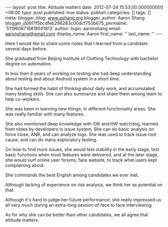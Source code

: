 --- layout: post title: Attitude matters date: 2012-07-24 15:53:00.000000000 +08:00 type: post published: true status: publish categories: \[\] tags: \[\] meta: blogger\_blog: www.ashang.org blogger\_author: Aaron Shang blogger\_d06f7f5bcdfeb296283c00dcf750b675\_permalink: '5119606716818501813' author: login: aaronshang email: aaronshang@gmail.com display\_name: Aaron first\_name: '' last\_name: '' ---

Here I would like to share some notes that I learned from a candidate several days before.

She graduated from Beijing Institute of Clothing Technology with bachelor degree on automation.

In less than 4 years of working on testing she had deep understanding about testing and about Android system in a short time.

She had formed the habit of thinking about daily work, and accumulated many testing skills. She can also summarize and share them among team to help co-workers.

She was keen in learning new things, in different functionality areas. She was really familiar with many features.

She also mentioned deep knowledge with SW and HW watchdog, learned from notes by developers in issue system.
She can do basic analysis on force close, ANR, and can analyze logs.
She was used to track issue root cause, and can do many exploratory testing.

On how to find more issues, she would test stability in the early stage, test basic functions when most features were delivered, and at the later stage, she would surf online user forums, fans website, to track what users kept complaining about.

She commands the best English among candidates we ever met.

Although lacking of experience on risk analysis, we think her as potential on that.

Although it's hard to judge her future performance, she really impressed us all very much during an extra-long session of face to face interviewing.

As for why she can be better than other candidates, we all agree that attitude matters.
